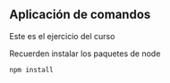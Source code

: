 ## Aplicación de comandos 

Este es el ejercicio del curso

Recuerden instalar los paquetes de node
```
npm install
```